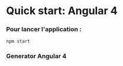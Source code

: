 # Quick start: Angular 4

### Pour lancer l'application : 

```
npm start
```

### Generator Angular 4 